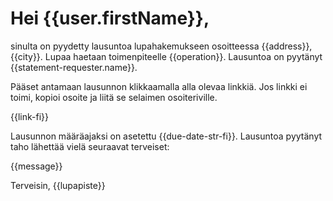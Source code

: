 # Hei {{user.firstName}},

sinulta on pyydetty lausuntoa lupahakemukseen osoitteessa {{address}}, {{city}}. Lupaa haetaan toimenpiteelle {{operation}}. Lausuntoa on pyyt&auml;nyt {{statement-requester.name}}.

P&auml;&auml;set antamaan lausunnon klikkaamalla alla olevaa linkki&auml;. Jos linkki ei toimi, kopioi osoite ja liit&auml; se selaimen osoiteriville.

{{link-fi}}

Lausunnon m&auml;&auml;r&auml;ajaksi on asetettu {{due-date-str-fi}}. Lausuntoa pyyt&auml;nyt taho l&auml;hett&auml;&auml; viel&auml; seuraavat terveiset:

{{message}}

Terveisin,
{{lupapiste}}
